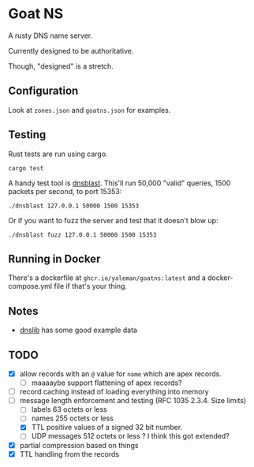 # Goat NS

A rusty DNS name server.

Currently designed to be authoritative.

Though, "designed" is a stretch.

## Configuration

Look at `zones.json` and `goatns.json` for examples.

## Testing


Rust tests are run using cargo.

```shell
cargo test
```

A handy test tool is [dnsblast](https://github.com/jedisct1/dnsblast). This'll run 50,000 "valid" queries, 1500 packets per second, to port 15353:

```shell
./dnsblast 127.0.0.1 50000 1500 15353
```

Or if you want to fuzz the server and test that it doesn't blow up:

```shell
./dnsblast fuzz 127.0.0.1 50000 1500 15353
```

## Running in Docker

There's a dockerfile at `ghcr.io/yaleman/goatns:latest` and a docker-compose.yml file if that's your thing.

## Notes

- [dnslib](https://github.com/paulc/dnslib/) has some good example data

## TODO 

- [x] allow records with an `@` value for `name` which are apex records.
  - [ ] maaaaybe support flattening of apex records?
- [ ] record caching instead of loading everything into memory
- [ ] message length enforcement and testing (RFC 1035 2.3.4. Size limits)
  - [ ] labels          63 octets or less
  - [ ] names           255 octets or less
  - [x] TTL             positive values of a signed 32 bit number.
  - [ ] UDP messages    512 octets or less ? I think this got extended?
- [x] partial compression based on things
- [x] TTL handling from the records
